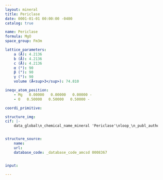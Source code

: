 ```yaml
---
layout: mineral
title: Periclase
date: 0001-01-01 00:00:00 -0400
catalog: true

name: Periclase
formula: MgO
space_group: Fm3m

lattice_parameters:
    a (Å): 4.2136
    b (Å): 4.2136
    c (Å): 4.2136
    α (°): 90
    β (°): 90
    γ (°): 90
    volume (Å<sup>3</sup>): 74.810

ineqv_atom_position: 
    - Mg   0.00000   0.00000   0.00000 -
    - O   0.50000   0.50000   0.50000 -

coordi_primitive: 

structure_img: 
cif: |-
    data_global\n_chemical_name_mineral 'Periclase'\nloop_\n_publ_author_name\n'Zhang J'\n_journal_name_full 'Physics and Chemistry of Minerals'\n_journal_volume 27 \n_journal_year 2000\n_journal_page_first 145\n_journal_page_last 148\n_publ_section_title\n;\n Effect of pressure on the thermal expansion of MgO up to 8.2 GPa\n Sample- Run1 at T = 300 K, P = 0.00 GPa, measured at the end of the experiments\n;\n_database_code_amcsd 0008367\n_chemical_formula_sum 'Mg O'\n_cell_length_a 4.2136\n_cell_length_b 4.2136\n_cell_length_c 4.2136\n_cell_angle_alpha 90\n_cell_angle_beta 90\n_cell_angle_gamma 90\n_cell_volume 74.810\n_exptl_crystal_density_diffrn      3.579\n_symmetry_space_group_name_H-M 'F m 3 m'\nloop_\n_space_group_symop_operation_xyz\n  'x,y,z'\n  'x,1/2+y,1/2+z'\n  '1/2+x,y,1/2+z'\n  '1/2+x,1/2+y,z'\n  'z,-x,y'\n  'z,1/2-x,1/2+y'\n  '1/2+z,-x,1/2+y'\n  '1/2+z,1/2-x,y'\n  '-y,z,-x'\n  '-y,1/2+z,1/2-x'\n  '1/2-y,z,1/2-x'\n  '1/2-y,1/2+z,-x'\n  'x,-y,z'\n  'x,1/2-y,1/2+z'\n  '1/2+x,-y,1/2+z'\n  '1/2+x,1/2-y,z'\n  '-z,x,-y'\n  '-z,1/2+x,1/2-y'\n  '1/2-z,x,1/2-y'\n  '1/2-z,1/2+x,-y'\n  'y,-z,x'\n  'y,1/2-z,1/2+x'\n  '1/2+y,-z,1/2+x'\n  '1/2+y,1/2-z,x'\n  '-x,y,-z'\n  '-x,1/2+y,1/2-z'\n  '1/2-x,y,1/2-z'\n  '1/2-x,1/2+y,-z'\n  'x,-z,-y'\n  'x,1/2-z,1/2-y'\n  '1/2+x,-z,1/2-y'\n  '1/2+x,1/2-z,-y'\n  '-z,y,x'\n  '-z,1/2+y,1/2+x'\n  '1/2-z,y,1/2+x'\n  '1/2-z,1/2+y,x'\n  'y,-x,-z'\n  'y,1/2-x,1/2-z'\n  '1/2+y,-x,1/2-z'\n  '1/2+y,1/2-x,-z'\n  '-x,z,y'\n  '-x,1/2+z,1/2+y'\n  '1/2-x,z,1/2+y'\n  '1/2-x,1/2+z,y'\n  'z,-y,-x'\n  'z,1/2-y,1/2-x'\n  '1/2+z,-y,1/2-x'\n  '1/2+z,1/2-y,-x'\n  '-y,x,z'\n  '-y,1/2+x,1/2+z'\n  '1/2-y,x,1/2+z'\n  '1/2-y,1/2+x,z'\n  'x,z,y'\n  'x,1/2+z,1/2+y'\n  '1/2+x,z,1/2+y'\n  '1/2+x,1/2+z,y'\n  '-z,-y,-x'\n  '-z,1/2-y,1/2-x'\n  '1/2-z,-y,1/2-x'\n  '1/2-z,1/2-y,-x'\n  'y,x,z'\n  'y,1/2+x,1/2+z'\n  '1/2+y,x,1/2+z'\n  '1/2+y,1/2+x,z'\n  '-x,-z,-y'\n  '-x,1/2-z,1/2-y'\n  '1/2-x,-z,1/2-y'\n  '1/2-x,1/2-z,-y'\n  'z,y,x'\n  'z,1/2+y,1/2+x'\n  '1/2+z,y,1/2+x'\n  '1/2+z,1/2+y,x'\n  '-y,-x,-z'\n  '-y,1/2-x,1/2-z'\n  '1/2-y,-x,1/2-z'\n  '1/2-y,1/2-x,-z'\n  'z,x,-y'\n  'z,1/2+x,1/2-y'\n  '1/2+z,x,1/2-y'\n  '1/2+z,1/2+x,-y'\n  '-y,-z,x'\n  '-y,1/2-z,1/2+x'\n  '1/2-y,-z,1/2+x'\n  '1/2-y,1/2-z,x'\n  'x,y,-z'\n  'x,1/2+y,1/2-z'\n  '1/2+x,y,1/2-z'\n  '1/2+x,1/2+y,-z'\n  '-z,-x,y'\n  '-z,1/2-x,1/2+y'\n  '1/2-z,-x,1/2+y'\n  '1/2-z,1/2-x,y'\n  'y,z,-x'\n  'y,1/2+z,1/2-x'\n  '1/2+y,z,1/2-x'\n  '1/2+y,1/2+z,-x'\n  '-x,-y,z'\n  '-x,1/2-y,1/2+z'\n  '1/2-x,-y,1/2+z'\n  '1/2-x,1/2-y,z'\n  '-z,x,y'\n  '-z,1/2+x,1/2+y'\n  '1/2-z,x,1/2+y'\n  '1/2-z,1/2+x,y'\n  'y,-z,-x'\n  'y,1/2-z,1/2-x'\n  '1/2+y,-z,1/2-x'\n  '1/2+y,1/2-z,-x'\n  '-x,y,z'\n  '-x,1/2+y,1/2+z'\n  '1/2-x,y,1/2+z'\n  '1/2-x,1/2+y,z'\n  'z,-x,-y'\n  'z,1/2-x,1/2-y'\n  '1/2+z,-x,1/2-y'\n  '1/2+z,1/2-x,-y'\n  '-y,z,x'\n  '-y,1/2+z,1/2+x'\n  '1/2-y,z,1/2+x'\n  '1/2-y,1/2+z,x'\n  'x,-y,-z'\n  'x,1/2-y,1/2-z'\n  '1/2+x,-y,1/2-z'\n  '1/2+x,1/2-y,-z'\n  '-x,z,-y'\n  '-x,1/2+z,1/2-y'\n  '1/2-x,z,1/2-y'\n  '1/2-x,1/2+z,-y'\n  'z,-y,x'\n  'z,1/2-y,1/2+x'\n  '1/2+z,-y,1/2+x'\n  '1/2+z,1/2-y,x'\n  '-y,x,-z'\n  '-y,1/2+x,1/2-z'\n  '1/2-y,x,1/2-z'\n  '1/2-y,1/2+x,-z'\n  'x,-z,y'\n  'x,1/2-z,1/2+y'\n  '1/2+x,-z,1/2+y'\n  '1/2+x,1/2-z,y'\n  '-z,y,-x'\n  '-z,1/2+y,1/2-x'\n  '1/2-z,y,1/2-x'\n  '1/2-z,1/2+y,-x'\n  'y,-x,z'\n  'y,1/2-x,1/2+z'\n  '1/2+y,-x,1/2+z'\n  '1/2+y,1/2-x,z'\n  '-x,-z,y'\n  '-x,1/2-z,1/2+y'\n  '1/2-x,-z,1/2+y'\n  '1/2-x,1/2-z,y'\n  'z,y,-x'\n  'z,1/2+y,1/2-x'\n  '1/2+z,y,1/2-x'\n  '1/2+z,1/2+y,-x'\n  '-y,-x,z'\n  '-y,1/2-x,1/2+z'\n  '1/2-y,-x,1/2+z'\n  '1/2-y,1/2-x,z'\n  'x,z,-y'\n  'x,1/2+z,1/2-y'\n  '1/2+x,z,1/2-y'\n  '1/2+x,1/2+z,-y'\n  '-z,-y,x'\n  '-z,1/2-y,1/2+x'\n  '1/2-z,-y,1/2+x'\n  '1/2-z,1/2-y,x'\n  'y,x,-z'\n  'y,1/2+x,1/2-z'\n  '1/2+y,x,1/2-z'\n  '1/2+y,1/2+x,-z'\n  '-z,-x,-y'\n  '-z,1/2-x,1/2-y'\n  '1/2-z,-x,1/2-y'\n  '1/2-z,1/2-x,-y'\n  'y,z,x'\n  'y,1/2+z,1/2+x'\n  '1/2+y,z,1/2+x'\n  '1/2+y,1/2+z,x'\n  '-x,-y,-z'\n  '-x,1/2-y,1/2-z'\n  '1/2-x,-y,1/2-z'\n  '1/2-x,1/2-y,-z'\n  'z,x,y'\n  'z,1/2+x,1/2+y'\n  '1/2+z,x,1/2+y'\n  '1/2+z,1/2+x,y'\n  '-y,-z,-x'\n  '-y,1/2-z,1/2-x'\n  '1/2-y,-z,1/2-x'\n  '1/2-y,1/2-z,-x'\nloop_\n_atom_site_label\n_atom_site_fract_x\n_atom_site_fract_y\n_atom_site_fract_z\nMg   0.00000   0.00000   0.00000\nO   0.50000   0.50000   0.50000\n\n


structure_source: 
    name:
    url:
    database_code: _database_code_amcsd 0008367


input:

---
```

